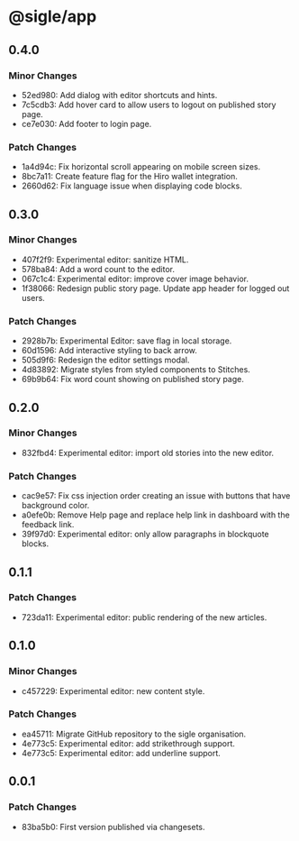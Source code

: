 # @sigle/app

## 0.4.0

### Minor Changes

- 52ed980: Add dialog with editor shortcuts and hints.
- 7c5cdb3: Add hover card to allow users to logout on published story page.
- ce7e030: Add footer to login page.

### Patch Changes

- 1a4d94c: Fix horizontal scroll appearing on mobile screen sizes.
- 8bc7a11: Create feature flag for the Hiro wallet integration.
- 2660d62: Fix language issue when displaying code blocks.

## 0.3.0

### Minor Changes

- 407f2f9: Experimental editor: sanitize HTML.
- 578ba84: Add a word count to the editor.
- 067c1c4: Experimental editor: improve cover image behavior.
- 1f38066: Redesign public story page.
  Update app header for logged out users.

### Patch Changes

- 2928b7b: Experimental Editor: save flag in local storage.
- 60d1596: Add interactive styling to back arrow.
- 505d9f6: Redesign the editor settings modal.
- 4d83892: Migrate styles from styled components to Stitches.
- 69b9b64: Fix word count showing on published story page.

## 0.2.0

### Minor Changes

- 832fbd4: Experimental editor: import old stories into the new editor.

### Patch Changes

- cac9e57: Fix css injection order creating an issue with buttons that have background color.
- a0efe0b: Remove Help page and replace help link in dashboard with the feedback link.
- 39f97d0: Experimental editor: only allow paragraphs in blockquote blocks.

## 0.1.1

### Patch Changes

- 723da11: Experimental editor: public rendering of the new articles.

## 0.1.0

### Minor Changes

- c457229: Experimental editor: new content style.

### Patch Changes

- ea45711: Migrate GitHub repository to the sigle organisation.
- 4e773c5: Experimental editor: add strikethrough support.
- 4e773c5: Experimental editor: add underline support.

## 0.0.1

### Patch Changes

- 83ba5b0: First version published via changesets.
